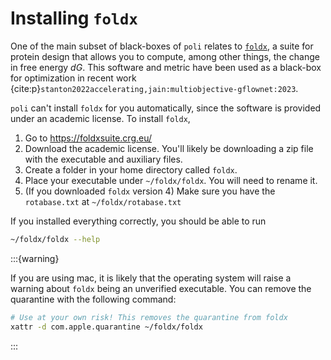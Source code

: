 # Installing `foldx`

One of the main subset of black-boxes of `poli` relates to [`foldx`](https://foldxsuite.crg.eu/), a suite for protein design that allows you to compute, among other things, the change in free energy $dG$. This software and metric have been used as a black-box for optimization in recent work {cite:p}`stanton2022accelerating,jain:multiobjective-gflownet:2023`.

`poli` can't install `foldx` for you automatically, since the software is provided under an academic license. To install `foldx`,
1. Go to https://foldxsuite.crg.eu/
2. Download the academic license. You'll likely be downloading a zip file with the executable and auxiliary files.
3. Create a folder in your home directory called `foldx`.
4. Place your executable under `~/foldx/foldx`. You will need to rename it.
5. (If you downloaded `foldx` version 4) Make sure you have the `rotabase.txt` at `~/foldx/rotabase.txt`

If you installed everything correctly, you should be able to run
```bash
~/foldx/foldx --help
```

:::{warning}

If you are using mac, it is likely that the operating system will raise a warning about `foldx` being an unverified executable. You can remove the quarantine with the following command:

```bash
# Use at your own risk! This removes the quarantine from foldx 
xattr -d com.apple.quarantine ~/foldx/foldx
```

:::
